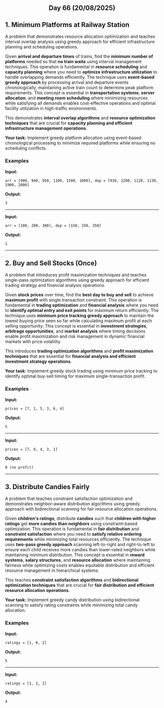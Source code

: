 <h2 align="center">Day 66 (20/08/2025)</h2>

## 1. Minimum Platforms at Railway Station
A problem that demonstrates resource allocation optimization and teaches interval overlap analysis using greedy approach for efficient infrastructure planning and scheduling operations.

Given **arrival and departure times** of trains, find the **minimum number of platforms** needed so that **no train waits** using interval management techniques. This operation is fundamental in **resource scheduling** and **capacity planning** where you need to **optimize infrastructure utilization** to handle overlapping demands efficiently. The technique uses **event-based greedy approach** by processing arrival and departure events chronologically, maintaining active train count to determine peak platform requirements. This concept is essential in **transportation systems**, **server allocation**, and **meeting room scheduling** where minimizing resources while satisfying all demands enables cost-effective operations and optimal facility utilization in high-traffic environments.

This demonstrates **interval overlap algorithms** and **resource optimization techniques** that are crucial for **capacity planning and efficient infrastructure management operations**.

**Your task:** Implement greedy platform allocation using event-based chronological processing to minimize required platforms while ensuring no scheduling conflicts.

### Examples

**Input:**
```
arr = [900, 940, 950, 1100, 1500, 1800], dep = [910, 1200, 1120, 1130, 1900, 2000]
```
**Output:**
```
3
```

---

**Input:**
```
arr = [100, 200, 300], dep = [150, 250, 350]
```
**Output:**
```
1
```

---

## 2. Buy and Sell Stocks (Once)
A problem that introduces profit maximization techniques and teaches single-pass optimization algorithms using greedy approach for efficient trading strategy and financial analysis operations.

Given **stock prices** over time, find the **best day to buy and sell** to achieve **maximum profit** with single transaction constraint. This operation is fundamental in **trading optimization** and **financial analysis** where you need to **identify optimal entry and exit points** for maximum return efficiently. The technique uses **minimum price tracking greedy approach** to maintain the lowest buying price seen so far while calculating maximum profit at each selling opportunity. This concept is essential in **investment strategies**, **arbitrage opportunities**, and **market analysis** where timing decisions enable profit maximization and risk management in dynamic financial markets with price volatility.

This introduces **trading optimization algorithms** and **profit maximization techniques** that are essential for **financial analysis and efficient investment strategy operations**.

**Your task:** Implement greedy stock trading using minimum price tracking to identify optimal buy-sell timing for maximum single-transaction profit.

### Examples

**Input:**
```
prices = [7, 1, 5, 3, 6, 4]
```
**Output:**
```
5
```

---

**Input:**
```
prices = [7, 6, 4, 3, 1]
```
**Output:**
```
0 (no profit)
```

---

## 3. Distribute Candies Fairly
A problem that teaches constraint satisfaction optimization and demonstrates neighbor-aware distribution algorithms using greedy approach with bidirectional scanning for fair resource allocation operations.

Given **children's ratings**, distribute **candies** such that **children with higher ratings** get **more candies than neighbors** using constraint-based optimization. This operation is fundamental in **fair distribution** and **constraint satisfaction** where you need to **satisfy relative ordering requirements** while minimizing total resources efficiently. The technique uses **two-pass greedy approach** scanning left-to-right and right-to-left to ensure each child receives more candies than lower-rated neighbors while maintaining minimum distribution. This concept is essential in **reward systems**, **salary structures**, and **resource allocation** where maintaining fairness while optimizing costs enables equitable distribution and efficient resource management in hierarchical systems.

This teaches **constraint satisfaction algorithms** and **bidirectional optimization techniques** that are crucial for **fair distribution and efficient resource allocation operations**.

**Your task:** Implement greedy candy distribution using bidirectional scanning to satisfy rating constraints while minimizing total candy allocation.

### Examples

**Input:**
```
ratings = [1, 0, 2]
```
**Output:**
```
5
```

---

**Input:**
```
ratings = [1, 2, 2]
```
**Output:**
```
4
```
